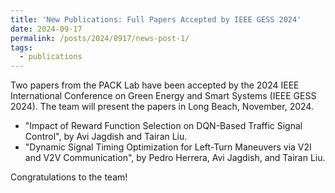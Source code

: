 ```yaml
---
title: 'New Publications: Full Papers Accepted by IEEE GESS 2024'
date: 2024-09-17
permalink: /posts/2024/0917/news-post-1/
tags:
  - publications
---
```


Two papers from the PACK Lab have been accepted by the 2024 IEEE International Conference on Green Energy and Smart Systems (IEEE GESS 2024). The team will present the papers in Long Beach, November, 2024.

* "Impact of Reward Function Selection on DQN-Based Traffic Signal Control", by Avi Jagdish and Tairan Liu.
* "Dynamic Signal Timing Optimization for Left-Turn Maneuvers via V2I and V2V Communication", by Pedro Herrera, Avi Jagdish, and Tairan Liu.

Congratulations to the team!
